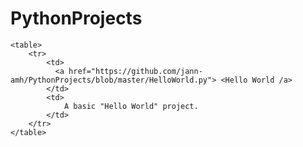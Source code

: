 # PythonProjects 
    <table>
        <tr>
            <td>
              <a href="https://github.com/jann-amh/PythonProjects/blob/master/HelloWorld.py"> <Hello World /a>
            </td>
            <td>
                A basic "Hello World" project. 
            </td>
        </tr>
    </table>



